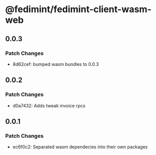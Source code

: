 # @fedimint/fedimint-client-wasm-web

## 0.0.3

### Patch Changes

- 8d62cef: bumped wasm bundles to 0.0.3

## 0.0.2

### Patch Changes

- d0a7432: Adds tweak invoice rpcs

## 0.0.1

### Patch Changes

- ec6f0c2: Separated wasm dependecies into their own packages
